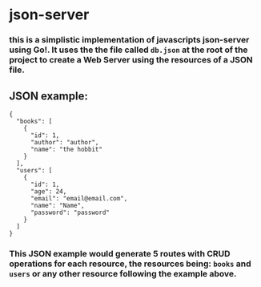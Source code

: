 # json-server

### this is a simplistic implementation of javascripts json-server using Go!. It uses the the file called `db.json` at the root of the project to create a Web Server using the resources of a JSON file.

## JSON example:

```
{
  "books": [
    {
      "id": 1,
      "author": "author",
      "name": "the hobbit"
    }
  ],
  "users": [
    {
      "id": 1,
      "age": 24,
      "email": "email@email.com",
      "name": "Name",
      "password": "password"
    }
  ]
}
```

### This JSON example would generate 5 routes with CRUD operations for each resource, the resources being: `books` and `users` or any other resource following the example above.
